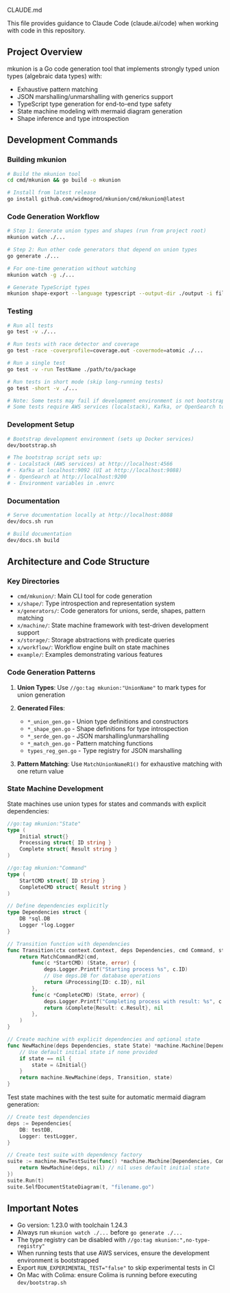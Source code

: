 CLAUDE.md

This file provides guidance to Claude Code (claude.ai/code) when working with code in this repository.

## Project Overview

mkunion is a Go code generation tool that implements strongly typed union types (algebraic data types) with:
- Exhaustive pattern matching
- JSON marshalling/unmarshalling with generics support
- TypeScript type generation for end-to-end type safety
- State machine modeling with mermaid diagram generation
- Shape inference and type introspection

## Development Commands

### Building mkunion
```bash
# Build the mkunion tool
cd cmd/mkunion && go build -o mkunion

# Install from latest release
go install github.com/widmogrod/mkunion/cmd/mkunion@latest
```

### Code Generation Workflow
```bash
# Step 1: Generate union types and shapes (run from project root)
mkunion watch ./...

# Step 2: Run other code generators that depend on union types
go generate ./...

# For one-time generation without watching
mkunion watch -g ./...

# Generate TypeScript types
mkunion shape-export --language typescript --output-dir ./output -i file.go
```

### Testing
```bash
# Run all tests
go test -v ./...

# Run tests with race detector and coverage
go test -race -coverprofile=coverage.out -covermode=atomic ./...

# Run a single test
go test -v -run TestName ./path/to/package

# Run tests in short mode (skip long-running tests)
go test -short -v ./...

# Note: Some tests may fail if development environment is not bootstrapped
# Some tests require AWS services (localstack), Kafka, or OpenSearch to be running
```

### Development Setup
```bash
# Bootstrap development environment (sets up Docker services)
dev/bootstrap.sh

# The bootstrap script sets up:
# - Localstack (AWS services) at http://localhost:4566
# - Kafka at localhost:9092 (UI at http://localhost:9088)
# - OpenSearch at http://localhost:9200
# - Environment variables in .envrc
```

### Documentation
```bash
# Serve documentation locally at http://localhost:8088
dev/docs.sh run

# Build documentation
dev/docs.sh build
```

## Architecture and Code Structure

### Key Directories
- `cmd/mkunion/`: Main CLI tool for code generation
- `x/shape/`: Type introspection and representation system
- `x/generators/`: Code generators for unions, serde, shapes, pattern matching
- `x/machine/`: State machine framework with test-driven development support
- `x/storage/`: Storage abstractions with predicate queries
- `x/workflow/`: Workflow engine built on state machines
- `example/`: Examples demonstrating various features

### Code Generation Patterns

1. **Union Types**: Use `//go:tag mkunion:"UnionName"` to mark types for union generation
2. **Generated Files**: 
   - `*_union_gen.go` - Union type definitions and constructors
   - `*_shape_gen.go` - Shape definitions for type introspection
   - `*_serde_gen.go` - JSON marshalling/unmarshalling
   - `*_match_gen.go` - Pattern matching functions
   - `types_reg_gen.go` - Type registry for JSON marshalling

3. **Pattern Matching**: Use `MatchUnionNameR1()` for exhaustive matching with one return value

### State Machine Development

State machines use union types for states and commands with explicit dependencies:

```go
//go:tag mkunion:"State"
type (
    Initial struct{}
    Processing struct{ ID string }
    Complete struct{ Result string }
)

//go:tag mkunion:"Command"
type (
    StartCMD struct{ ID string }
    CompleteCMD struct{ Result string }
)

// Define dependencies explicitly
type Dependencies struct {
    DB *sql.DB
    Logger *log.Logger
}

// Transition function with dependencies
func Transition(ctx context.Context, deps Dependencies, cmd Command, state State) (State, error) {
    return MatchCommandR2(cmd,
        func(c *StartCMD) (State, error) {
            deps.Logger.Printf("Starting process %s", c.ID)
            // Use deps.DB for database operations
            return &Processing{ID: c.ID}, nil
        },
        func(c *CompleteCMD) (State, error) {
            deps.Logger.Printf("Completing process with result: %s", c.Result)
            return &Complete{Result: c.Result}, nil
        },
    )
}

// Create machine with explicit dependencies and optional state
func NewMachine(deps Dependencies, state State) *machine.Machine[Dependencies, Command, State] {
    // Use default initial state if none provided
    if state == nil {
        state = &Initial{}
    }
    return machine.NewMachine(deps, Transition, state)
}
```

Test state machines with the test suite for automatic mermaid diagram generation:
```go
// Create test dependencies
deps := Dependencies{
    DB: testDB,
    Logger: testLogger,
}

// Create test suite with dependency factory
suite := machine.NewTestSuite(func() *machine.Machine[Dependencies, Command, State] {
    return NewMachine(deps, nil) // nil uses default initial state
})
suite.Run(t)
suite.SelfDocumentStateDiagram(t, "filename.go")
```

## Important Notes

- Go version: 1.23.0 with toolchain 1.24.3
- Always run `mkunion watch ./...` before `go generate ./...`
- The type registry can be disabled with `//go:tag mkunion:",no-type-registry"`
- When running tests that use AWS services, ensure the development environment is bootstrapped
- Export `RUN_EXPERIMENTAL_TEST="false"` to skip experimental tests in CI
- On Mac with Colima: ensure Colima is running before executing `dev/bootstrap.sh`